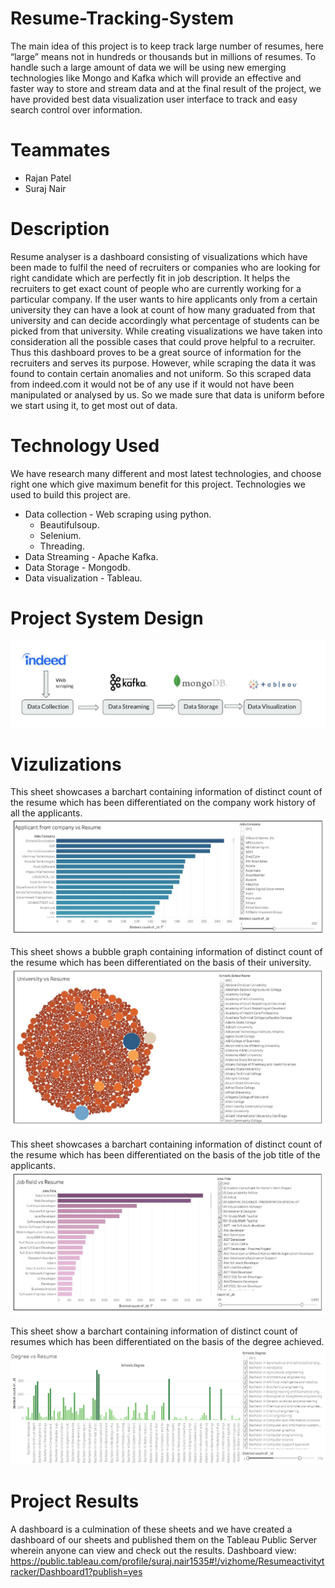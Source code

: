 # Resume-Tracking-System
The main idea of this project is to keep track large number of resumes, here “large” means not in hundreds or thousands but in millions of resumes. To handle such a large amount of data we will be using new emerging technologies like Mongo and Kafka which will provide an effective and faster way to store and stream data and at the final result of the project, we have provided best data visualization user interface to track and easy search control over information.

# Teammates
<ul>
<li> Rajan Patel
<li> Suraj Nair
</ul>

# Description
Resume analyser is a dashboard consisting of visualizations which have been
made to fulfil the need of recruiters or companies who are looking for right candidate
which are perfectly fit in job description. It helps the recruiters to get exact count of
people who are currently working for a particular company. If the user wants to hire
applicants only from a certain university they can have a look at count of how many
graduated from that university and can decide accordingly what percentage of
students can be picked from that university.
While creating visualizations we have taken into consideration all the possible
cases that could prove helpful to a recruiter. Thus this dashboard proves to be a
great source of information for the recruiters and serves its purpose.
However, while scraping the data it was found to contain certain anomalies
and not uniform. So this scraped data from indeed.com it would not be of any use if it
would not have been manipulated or analysed by us. So we made sure that data is
uniform before we start using it, to get most out of data.

# Technology Used

We have research many different and most latest technologies, and choose right one
which give maximum benefit for this project. Technologies we used to build this
project are.
<ul>
<li>Data collection - Web scraping using python.
<ul>
<li> Beautifulsoup.
<li> Selenium.
<li> Threading.
</ul>
<li> Data Streaming - Apache Kafka.
<li> Data Storage - Mongodb.
<li> Data visualization - Tableau.
</ul>

# Project System Design
![alt text](https://github.com/adheepshetty/Resume-Tracking-System/blob/master/project_images/systdesign.PNG)

# Vizulizations
This sheet showcases a barchart containing information of distinct count
of the resume which has been differentiated on the company work history of all the
applicants.
![alt text](https://github.com/adheepshetty/Resume-Tracking-System/blob/master/project_images/companyvsresume.PNG)

This sheet shows a bubble graph containing information of distinct count of
the resume which has been differentiated on the basis of their university.
![alt text](https://github.com/adheepshetty/Resume-Tracking-System/blob/master/project_images/univvsresume.PNG)

This sheet showcases a barchart containing information of distinct count of
the resume which has been differentiated on the basis of the job title of the
applicants.
![alt text](https://github.com/adheepshetty/Resume-Tracking-System/blob/master/project_images/jobfield_resume.PNG)

This sheet show a barchart containing information of distinct count of resumes which has been differentiated on the basis of the degree achieved.
![alt text](https://github.com/adheepshetty/Resume-Tracking-System/blob/master/project_images/degreevsresume.PNG)


# Project Results
A dashboard is a culmination of these sheets and we have created a dashboard of
our sheets and published them on the Tableau Public Server wherein anyone can
view and check out the results.
Dashboard view:
https://public.tableau.com/profile/suraj.nair1535#!/vizhome/Resumeactivitytracker/Dashboard1?publish=yes



